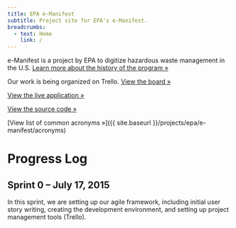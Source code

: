 ```yaml
---
title: EPA e-Manifest
subtitle: Project site for EPA's e-Manifest.
breadcrumbs:
  - text: Home
    link: /
---
```


e-Manifest is a project by EPA to digitize hazardous waste management in the U.S.
[Learn more about the history of the program »](http://www.epa.gov/osw/hazard/transportation/manifest/e-man.htm)

Our work is being organized on Trello. [View the board »](https://trello.com/b/0geMlbgF)

[View the live application »](https://e-manifest.18f.gov)

[View the source code »](https://github.com/18F/e-manifest)

[View list of common acronyms »]({{ site.baseurl }}/projects/epa/e-manifest/acronyms)

# Progress Log

## Sprint 0 – July 17, 2015

In this sprint, we are setting up our agile framework, including initial user story writing, creating the development environment, and setting up project management tools (Trello).
